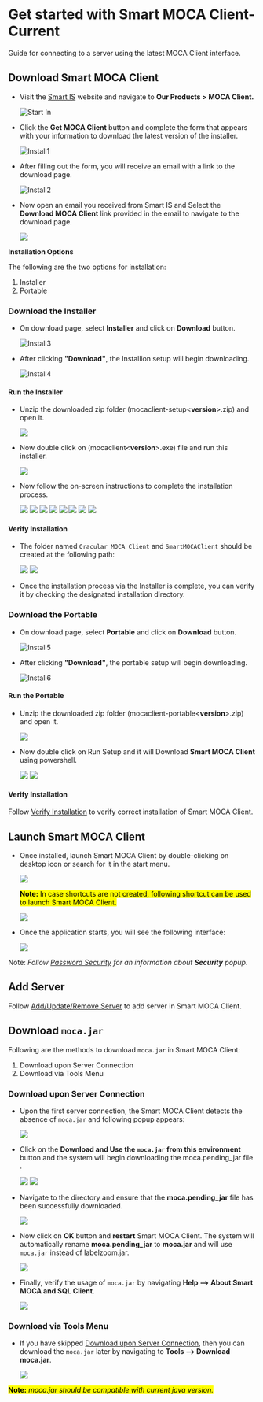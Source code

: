# Get started with Smart MOCA Client-Current

Guide for connecting to a server using the latest MOCA Client interface.

## Download Smart MOCA Client
       
- Visit the [Smart IS](https://www.smart-is.com/what-we-do/smart-product/smart-is-moca-client/) website and navigate to **Our Products > MOCA Client.**
       
  ![Start In](../.attachments/StartIn.png)

- Click the **Get MOCA Client** button and complete the form that appears with your information to download the latest version of the installer.

  ![Install1](../.attachments/install1.png)

- After filling out the form, you will receive an email with a link to the download page.

  ![Install2](../.attachments/install2.png)

- Now open an email you received from Smart IS and Select the **Download MOCA Client** link provided in the email to navigate to the download page.

  ![](../.attachments/run027.png)

**Installation Options**
  
The following are the two options for installation: 

1. Installer
2. Portable 

### Download the Installer
  
- On download page, select **Installer** and click on **Download** button.

  ![Install3](../.attachments/Installerwebview.png)

- After clicking **"Download"**, the Installion setup will begin downloading.

  ![Install4](../.attachments/install4.png)

#### Run the Installer
   
- Unzip the downloaded zip folder (mocaclient-setup<**version**>.zip) and open it.
 
  ![](../.attachments/run001.png)
 
- Now double click on (mocaclient<**version**>.exe) file and run this installer.

  ![](../.attachments/run002.png)

- Now follow the on-screen instructions to complete the installation process.

  ![](../.attachments/run003.png)
  ![](../.attachments/run004.png)
  ![](../.attachments/run005.png)
  ![](../.attachments/run006.png)
  ![](../.attachments/run007.png)
  ![](../.attachments/run008.png)
  ![](../.attachments/run009.png) 
  ![](../.attachments/run010.png) 
 
#### Verify Installation

- The folder named `Oracular MOCA Client` and `SmartMOCAClient` should be created at the following path:

  ![](../.attachments/run011.png)
  ![](../.attachments/run012.png)

- Once the installation process via the Installer is complete, you can verify it by checking the designated installation directory.

### Download the Portable 

- On download page, select **Portable** and click on **Download** button.

  ![Install5](../.attachments/Portablewebview.png)

- After clicking **"Download"**, the portable setup will begin downloading.
  
  ![Install6](../.attachments/run022.png)

#### Run the Portable

- Unzip the downloaded zip folder (mocaclient-portable<**version**>.zip) and open it.
   
  ![](../.attachments/run023.png)

- Now double click on Run Setup and it will Download **Smart MOCA Client** using powershell.

  ![](../.attachments/run024.png)
  ![](../.attachments/run025.png)

#### Verify Installation

Follow [Verify Installation](#verify-installation) to verify correct installation of Smart MOCA Client.
  
## Launch Smart MOCA Client
   
- Once installed, launch Smart MOCA Client by double-clicking on desktop icon or search for it in the start menu.

  ![](../.attachments/run013.png)

  <mark>**Note:** In case shortcuts are not created, following shortcut can be used to launch Smart MOCA Client.</mark>

   ![](../.attachments/run026.png)

- Once the application starts, you will see the following interface:

  ![](../.attachments/run014.png)

Note: *Follow [Password Security](../connection.md) for an information about **Security** popup*.

## Add Server

Follow [Add/Update/Remove Server](../connection.md) to add server in Smart MOCA Client.


## Download `moca.jar`

Following are the methods to download `moca.jar` in Smart MOCA Client:

1. Download upon Server Connection
2. Download via Tools Menu


### Download upon Server Connection

- Upon the first server connection, the Smart MOCA Client detects the absence of `moca.jar` and following popup appears:

  ![](../.attachments/run015.png)

- Click on the **Download and Use the `moca.jar` from this environment** button and the system will begin downloading the moca.pending_jar file .

  ![](../.attachments/run016.png)
  ![](../.attachments/run017.png)

- Navigate to the directory and ensure that the **moca.pending_jar** file has been successfully downloaded.

  ![](../.attachments/run018.png)

- Now click on **OK** button and **restart** Smart MOCA Client. The system will automatically rename **moca.pending_jar** to **moca.jar** and will use `moca.jar` instead of labelzoom.jar.

  ![](../.attachments/run020.png)

- Finally, verify the usage of `moca.jar` by navigating **Help --> About Smart MOCA and SQL Client**.

  ![](../.attachments/run019.png)

### Download via Tools Menu

- If you have skipped [Download upon Server Connection](#download-upon-server-connection), then you can download the `moca.jar` later by navigating to **Tools --> Download moca.jar**.

  ![](../.attachments/run021.png)

<mark>**Note:** *moca.jar should be compatible with current java version.*</mark>